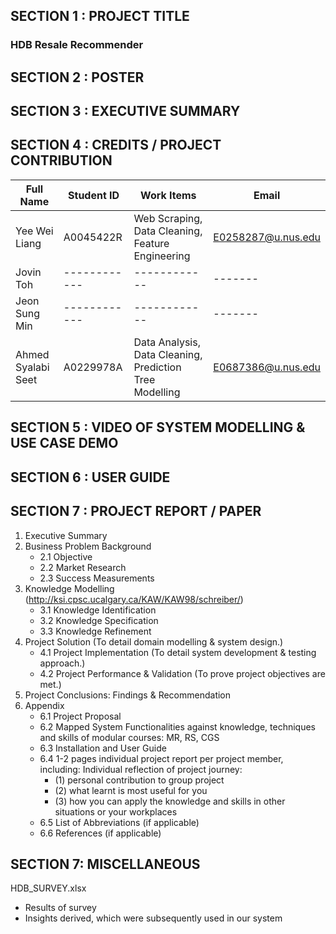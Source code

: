 ## SECTION 1 : PROJECT TITLE
### HDB Resale Recommender

## SECTION 2 : POSTER

## SECTION 3 : EXECUTIVE SUMMARY

## SECTION 4 : CREDITS / PROJECT CONTRIBUTION

| Full Name | Student ID | Work Items | Email |
|-----------|------------|------------|-------|
|Yee Wei Liang|A0045422R|Web Scraping, Data Cleaning, Feature Engineering |E0258287@u.nus.edu|
|Jovin Toh|------------|------------|-------|
|Jeon Sung Min|------------|------------|-------|
|Ahmed Syalabi Seet|A0229978A|Data Analysis, Data Cleaning, Prediction Tree Modelling|E0687386@u.nus.edu|

## SECTION 5 : VIDEO OF SYSTEM MODELLING & USE CASE DEMO

## SECTION 6 : USER GUIDE

## SECTION 7 : PROJECT REPORT / PAPER

1. Executive Summary
2. Business Problem Background
    - 2.1 Objective
    - 2.2 Market Research
    - 2.3 Success Measurements
3. Knowledge Modelling (http://ksi.cpsc.ucalgary.ca/KAW/KAW98/schreiber/)
    - 3.1 Knowledge Identification
    - 3.2 Knowledge Specification
    - 3.3 Knowledge Refinement
4. Project Solution (To detail domain modelling & system design.)
    - 4.1 Project Implementation (To detail system development & testing approach.)
    - 4.2 Project Performance & Validation (To prove project objectives are met.)
5. Project Conclusions: Findings & Recommendation
6. Appendix 
    - 6.1 Project Proposal
    - 6.2 Mapped System Functionalities against knowledge, techniques and skills of modular courses: MR, RS, CGS
    - 6.3 Installation and User Guide
    - 6.4 1-2 pages individual project report per project member, including: Individual reflection of project journey:
      - (1) personal contribution to group project 
      - (2) what learnt is most useful for you 
      - (3) how you can apply the knowledge and skills in other situations or your workplaces
    - 6.5 List of Abbreviations (if applicable)
    - 6.6 References (if applicable)

## SECTION 7: MISCELLANEOUS

HDB_SURVEY.xlsx

- Results of survey
- Insights derived, which were subsequently used in our system
